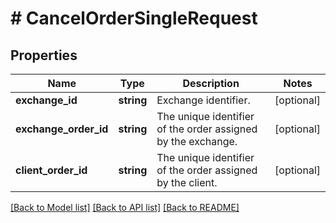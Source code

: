 # # CancelOrderSingleRequest

## Properties

Name | Type | Description | Notes
------------ | ------------- | ------------- | -------------
**exchange_id** | **string** | Exchange identifier. | [optional] 
**exchange_order_id** | **string** | The unique identifier of the order assigned by the exchange. | [optional] 
**client_order_id** | **string** | The unique identifier of the order assigned by the client. | [optional] 

[[Back to Model list]](../../README.md#documentation-for-models) [[Back to API list]](../../README.md#documentation-for-api-endpoints) [[Back to README]](../../README.md)



